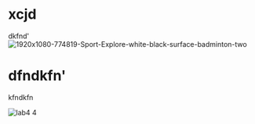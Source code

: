 # xcjd
dkfnd'
![1920x1080-774819-Sport-Explore-white-black-surface-badminton-two](https://github.com/virendra-pratap-singhh/free5gc-FDP/assets/151424897/521c1e4e-95c9-45fd-b87e-d7dec70476aa)

# dfndkfn'

kfndkfn

![lab4  4](https://github.com/virendra-pratap-singhh/free5gc-FDP/assets/151424897/10362e0b-d489-40a3-b3e2-bbbf4cec02bf)
